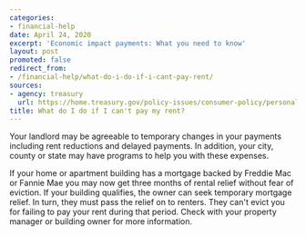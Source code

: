 ```yaml
---
categories:
- financial-help
date: April 24, 2020
excerpt: 'Economic impact payments: What you need to know'
layout: post
promoted: false
redirect_from:
- /financial-help/what-do-i-do-if-i-cant-pay-rent/
sources:
- agency: treasury
  url: https://home.treasury.gov/policy-issues/consumer-policy/personal-finance-and-consumer-protection-steps-for-quicker-financial-relief
title: What do I do if I can't pay my rent?
---
```


Your landlord may be agreeable to temporary changes in your payments including rent reductions and delayed payments. In addition, your city, county or state may have programs to help you with these expenses.

If your home or apartment building has a mortgage backed by Freddie Mac or Fannie Mae you may now get three months of rental relief without fear of eviction. If your building qualifies, the owner can seek temporary mortgage relief. In turn, they must pass the relief on to renters. They can't evict you for failing to pay your rent during that period. Check with your property manager or building owner for more information.